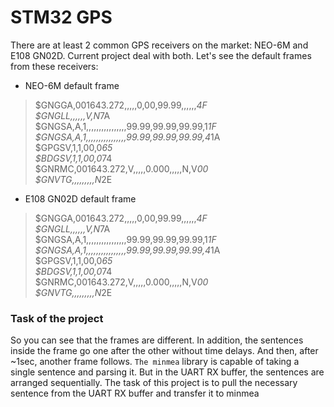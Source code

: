 # STM32 GPS
There are at least 2 common GPS receivers on the market: NEO-6M and E108 GN02D. Current project deal with both. Let's see the default frames from these receivers:
* NEO-6M default frame
> $GNGGA,001643.272,,,,,0,00,99.99,,,,,,*4F                                     
> $GNGLL,,,,,,V,N*7A                                                           
> $GNGSA,A,1,,,,,,,,,,,,,,,,99.99,99.99,99.99,1*1F                            
> $GNGSA,A,1,,,,,,,,,,,,,,,,99.99,99.99,99.99,4*1A                            
> $GPGSV,1,1,00,0*65                                                          
> $BDGSV,1,1,00,0*74                                                         
> $GNRMC,001643.272,V,,,,,0.000,,,,,N,V*00                                   
> $GNVTG,,,,,,,,,N*2E
* E108 GN02D default frame
> $GNGGA,001643.272,,,,,0,00,99.99,,,,,,*4F                                     
$GNGLL,,,,,,V,N*7A                                                           
$GNGSA,A,1,,,,,,,,,,,,,,,,99.99,99.99,99.99,1*1F                            
$GNGSA,A,1,,,,,,,,,,,,,,,,99.99,99.99,99.99,4*1A                            
$GPGSV,1,1,00,0*65                                                          
$BDGSV,1,1,00,0*74                                                         
$GNRMC,001643.272,V,,,,,0.000,,,,,N,V*00                                   
> $GNVTG,,,,,,,,,N*2E

### Task of the project
So you can see that the frames are different. In addition, the sentences inside the frame go one after the other without time delays. And then, after ~1sec, another frame follows.
`The minmea` library is capable of taking a single sentence and parsing it. But in the UART RX buffer, the sentences are arranged sequentially.
The task of this project is to pull the necessary sentence from the UART RX buffer and transfer it to minmea 
